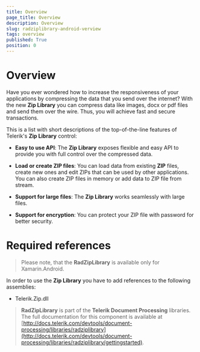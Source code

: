 ```yaml
---
title: Overview
page_title: Overview
description: Overview
slug: radziplibrary-android-verview
tags: overview
published: True
position: 0
---
```


# Overview

Have you ever wondered how to increase the responsiveness of your applications by compressing the data that you send over the internet? With the new __Zip Library__ you can compress data like images, docx or pdf files and send them over the wire. Thus, you will achieve fast and secure transactions. 

This is a list with short descriptions of the top-of-the-line features of Telerik's __Zip Library__ control:
        

* __Easy to use API__: The __Zip Library__ exposes flexible and easy API to provide you with full control over the compressed data.
            

* __Load or create ZIP files__: You can load data from existing __ZIP__ files, create new ones and edit ZIPs that can be used by other applications. You can also create ZIP files in memory or add data to ZIP file from stream.
            

* __Support for large files__: The __Zip Library__ works seamlessly with large files.
            

* __Support for encryption__: You can protect your ZIP file with password for better security.

# Required references
> Please note, that the **RadZipLibrary** is available only for Xamarin.Android.


In order to use the __Zip Library__ you have to add references to the following assemblies:

- Telerik.Zip.dll


>**RadZipLibrary** is part of the **Telerik Document Processing** libraries. The full documentation for this component is available at [http://docs.telerik.com/devtools/document-processing/libraries/radziplibrary](http://docs.telerik.com/devtools/document-processing/libraries/radziplibrary/gettingstarted).
            
